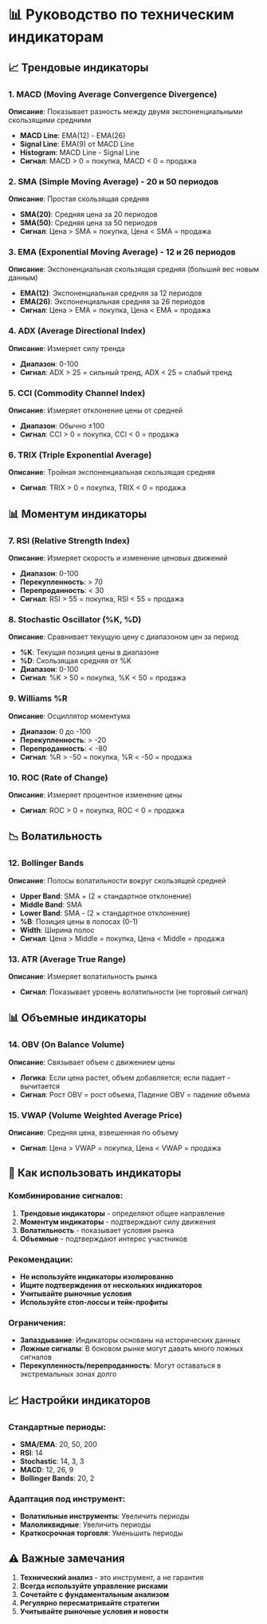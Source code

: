 # 📊 Руководство по техническим индикаторам

## 📈 Трендовые индикаторы

### 1. MACD (Moving Average Convergence Divergence)
**Описание**: Показывает разность между двумя экспоненциальными скользящими средними
- **MACD Line**: EMA(12) - EMA(26)
- **Signal Line**: EMA(9) от MACD Line
- **Histogram**: MACD Line - Signal Line
- **Сигнал**: MACD > 0 = покупка, MACD < 0 = продажа

### 2. SMA (Simple Moving Average) - 20 и 50 периодов
**Описание**: Простая скользящая средняя
- **SMA(20)**: Средняя цена за 20 периодов
- **SMA(50)**: Средняя цена за 50 периодов
- **Сигнал**: Цена > SMA = покупка, Цена < SMA = продажа

### 3. EMA (Exponential Moving Average) - 12 и 26 периодов
**Описание**: Экспоненциальная скользящая средняя (больший вес новым данным)
- **EMA(12)**: Экспоненциальная средняя за 12 периодов
- **EMA(26)**: Экспоненциальная средняя за 26 периодов
- **Сигнал**: Цена > EMA = покупка, Цена < EMA = продажа

### 4. ADX (Average Directional Index)
**Описание**: Измеряет силу тренда
- **Диапазон**: 0-100
- **Сигнал**: ADX > 25 = сильный тренд, ADX < 25 = слабый тренд

### 5. CCI (Commodity Channel Index)
**Описание**: Измеряет отклонение цены от средней
- **Диапазон**: Обычно ±100
- **Сигнал**: CCI > 0 = покупка, CCI < 0 = продажа

### 6. TRIX (Triple Exponential Average)
**Описание**: Тройная экспоненциальная скользящая средняя
- **Сигнал**: TRIX > 0 = покупка, TRIX < 0 = продажа

## 📊 Моментум индикаторы

### 7. RSI (Relative Strength Index)
**Описание**: Измеряет скорость и изменение ценовых движений
- **Диапазон**: 0-100
- **Перекупленность**: > 70
- **Перепроданность**: < 30
- **Сигнал**: RSI > 55 = покупка, RSI < 55 = продажа

### 8. Stochastic Oscillator (%K, %D)
**Описание**: Сравнивает текущую цену с диапазоном цен за период
- **%K**: Текущая позиция цены в диапазоне
- **%D**: Скользящая средняя от %K
- **Диапазон**: 0-100
- **Сигнал**: %K > 50 = покупка, %K < 50 = продажа

### 9. Williams %R
**Описание**: Осциллятор моментума
- **Диапазон**: 0 до -100
- **Перекупленность**: > -20
- **Перепроданность**: < -80
- **Сигнал**: %R > -50 = покупка, %R < -50 = продажа

### 10. ROC (Rate of Change)
**Описание**: Измеряет процентное изменение цены
- **Сигнал**: ROC > 0 = покупка, ROC < 0 = продажа



## 📉 Волатильность

### 12. Bollinger Bands
**Описание**: Полосы волатильности вокруг скользящей средней
- **Upper Band**: SMA + (2 × стандартное отклонение)
- **Middle Band**: SMA
- **Lower Band**: SMA - (2 × стандартное отклонение)
- **%B**: Позиция цены в полосах (0-1)
- **Width**: Ширина полос
- **Сигнал**: Цена > Middle = покупка, Цена < Middle = продажа

### 13. ATR (Average True Range)
**Описание**: Измеряет волатильность рынка
- **Сигнал**: Показывает уровень волатильности (не торговый сигнал)

## 📊 Объемные индикаторы

### 14. OBV (On Balance Volume)
**Описание**: Связывает объем с движением цены
- **Логика**: Если цена растет, объем добавляется; если падает - вычитается
- **Сигнал**: Рост OBV = рост объема, Падение OBV = падение объема

### 15. VWAP (Volume Weighted Average Price)
**Описание**: Средняя цена, взвешенная по объему
- **Сигнал**: Цена > VWAP = покупка, Цена < VWAP = продажа

## 🎯 Как использовать индикаторы

### Комбинирование сигналов:
1. **Трендовые индикаторы** - определяют общее направление
2. **Моментум индикаторы** - подтверждают силу движения
3. **Волатильность** - показывает условия рынка
4. **Объемные** - подтверждают интерес участников

### Рекомендации:
- **Не используйте индикаторы изолированно**
- **Ищите подтверждения от нескольких индикаторов**
- **Учитывайте рыночные условия**
- **Используйте стоп-лоссы и тейк-профиты**

### Ограничения:
- **Запаздывание**: Индикаторы основаны на исторических данных
- **Ложные сигналы**: В боковом рынке могут давать много ложных сигналов
- **Перекупленность/перепроданность**: Могут оставаться в экстремальных зонах долго

## 📈 Настройки индикаторов

### Стандартные периоды:
- **SMA/EMA**: 20, 50, 200
- **RSI**: 14
- **Stochastic**: 14, 3, 3
- **MACD**: 12, 26, 9
- **Bollinger Bands**: 20, 2

### Адаптация под инструмент:
- **Волатильные инструменты**: Увеличить периоды
- **Малоликвидные**: Увеличить периоды
- **Краткосрочная торговля**: Уменьшить периоды

## ⚠️ Важные замечания

1. **Технический анализ** - это инструмент, а не гарантия
2. **Всегда используйте управление рисками**
3. **Сочетайте с фундаментальным анализом**
4. **Регулярно пересматривайте стратегии**
5. **Учитывайте рыночные условия и новости**
